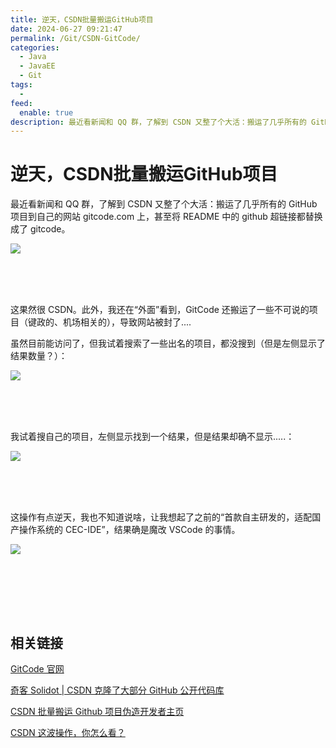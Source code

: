 ```yaml
---
title: 逆天，CSDN批量搬运GitHub项目
date: 2024-06-27 09:21:47
permalink: /Git/CSDN-GitCode/
categories:
  - Java
  - JavaEE
  - Git
tags:
  - 
feed:
  enable: true
description: 最近看新闻和 QQ 群，了解到 CSDN 又整了个大活：搬运了几乎所有的 GitHub 项目到自己的网站 gitcode.com 上，甚至将 README 中的 github 超链接都替换成了 gitcode。
---
```


# 逆天，CSDN批量搬运GitHub项目

最近看新闻和 QQ 群，了解到 CSDN 又整了个大活：搬运了几乎所有的 GitHub 项目到自己的网站 gitcode.com 上，甚至将 README 中的 github 超链接都替换成了 gitcode。

<!-- more -->

![](https://image.peterjxl.com/blog/image-20240627091016-nzc3umh.png)​

‍

‍

这果然很 CSDN。此外，我还在“外面”看到，GitCode 还搬运了一些不可说的项目（键政的、机场相关的），导致网站被封了....

虽然目前能访问了，但我试着搜索了一些出名的项目，都没搜到（但是左侧显示了结果数量？）：

![](https://image.peterjxl.com/blog/image-20240627090408-mgyttho.png)​

‍

‍

我试着搜自己的项目，左侧显示找到一个结果，但是结果却确不显示.....：

![](https://image.peterjxl.com/blog/image-20240627090418-tj43usb.png)​

‍

‍

这操作有点逆天，我也不知道说啥，让我想起了之前的“首款自主研发的，适配国产操作系统的 CEC-IDE”，结果确是魔改 VSCode 的事情。

![](https://image.peterjxl.com/blog/image-20240627090653-hp88rsp.png)​

‍

‍

‍

## 相关链接

[GitCode 官网](https://gitcode.com)

[奇客 Solidot | CSDN 克隆了大部分 GitHub 公开代码库](https://www.solidot.org/story?sid=78526)

[CSDN 批量搬运 Github 项目伪造开发者主页](https://mp.weixin.qq.com/s/f-UCbGV30jYQsFbJoUiBJg)

[CSDN 这波操作，你怎么看？](https://mp.weixin.qq.com/s/zobVjELv6n4nadq3g7zZSA)
